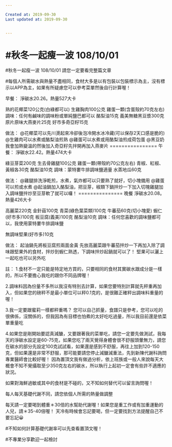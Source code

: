 ```yaml
---

Created at: 2019-09-30
Last updated at: 2019-09-30


---
```


# #秋冬一起瘦一波 108/10/01


#秋冬一起瘦一波 108/10/01
請您一定要看完整篇文章

#每個人所需碳水與熱量不盡相同，食材大多是以有包裝以包裝標示為主，沒有標示以APP為主，如果有所疑慮您可以參考菜單然後自行計算喔！

早餐：
淨碳水20.26。熱量527大卡

熟的花椰菜120公克(白綠都可以)
生雞胸肉100公克
雞蛋一顆(含蛋殼約70克左右)
調味：任何有鹹味的調味粉或單純鹽巴都可以
酪梨油15克
義美無糖黑豆漿300克
原片原味大燕麥片25克
好市多奇亞籽15克

做法：
@花椰菜可以先川燙起來冷卻後泡冷開水冰冷藏(可以保存2天口感是脆的)
@生雞肉可以水煮或酪梨油煎熟
@雞蛋可以水煮或用酪梨油煎成荷包蛋
@黑豆奶我會加熱變溫的然後加入奇亞籽先拌開再加入燕麥片
\================
午餐：
淨碳水22.42。熱量474大卡

綠豆芽菜200克
生去骨雞腿100公克
雞蛋一顆(帶殼約70公克左右)
青椒、紅椒、黃椒各30克
酪梨油10克
調味：蒙特婁牛排調味鹽適量
水蒸地瓜60克

做法：
@雞腿排洗淨乾煎，水煮，氣炸都可以只要熟了就好，切小塊備用
@雞蛋可以煎或水煮
@起油鍋加入酪梨油，把豆芽，椒類下鍋拌炒一下加入切塊雞腿加入調味鹽拌炒至豆芽軟了就可以囉！
\===============
晚餐
淨碳水20.08。熱量426大卡

高麗菜220克
金針菇100克
青菜(綠色葉菜類)100克
牛蕃茄60克(切小塊愛)
蝦仁(好市多)100克
板豆腐(義美)100克
酪梨油10克
調味：任何您喜歡的調味鹽都可以，我使用蒙特婁牛排調味鹽

無調味堅果(好市多)10克

做法：
起油鍋先將板豆腐煎兩面金黃
先放高麗菜跟牛蕃茄拌炒一下再加入除了調味跟堅果外的食材，拌炒到蝦仁熟透，下調味拌炒起鍋就可以了！
堅果可以灑上一起吃也可以另外吃

註：
1.食材不一定只能是特定地方買的，只要相同的食材其實碳水跟成分是一樣的，所以不要擔心我吃的跟你不同品牌喔！

2.調味料因為份量不多所以我沒有特別去計算，如果您要特別計算就先秤重再加入，但如果您的磅秤不是最小單位可以秤0.1克的，是很難正確秤出調味料重量的喔！

3.我一定要跟蜜莉一樣都秤重嗎？
您可以自己抓量，食譜只是參考，您可以吃的很佛係，沒關係的，但我因為有目標也怕煮的太好吃吃過量，所以我目前還是依菜單重量吃

4.如果您是剛開始要認真減醣，又要跟著我的菜單吃，請您一定要先做測試，我每天的淨碳水設定是60-75克，如果您吃了兩天覺得身體會很不舒服頭暈無力，請您在碳水的部分先設定100克試試看，如果還是感到不舒服，再往上加到120-150克，但如果還是非常不舒服，那可能要請您停止減醣減重法，先到新陳代謝科詢問專業醫師會比較好喔！
因為置頂文我有做過分析，依上班族或一般人來說每天大概會不知不覺攝取至少350克左右的碳水，所以執行上起初一定會有些許不適應的狀況。

如果對海鮮過敏或其中的食材是不碰的，又不知如何替代可以留言詢問喔！

每人每天基礎代謝不同，請您依個人所需的熱量做調整

每天請一定要喝到體重＊30倍的水幫助代謝喔！如果您是重工作或有加重運動的人兒，請＊35-40倍喔！
天冷有時候會忘記要喝，但一定要找到方法提醒自己不要忘記😀

#不知如何計算基礎代謝率可以先查看置頂文喔！

#不專業分享歡迎一起檢討

